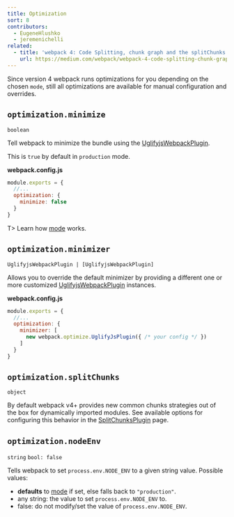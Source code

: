 ```yaml
---
title: Optimization
sort: 8
contributors:
  - EugeneHlushko
  - jeremenichelli
related:
  - title: 'webpack 4: Code Splitting, chunk graph and the splitChunks optimization'
    url: https://medium.com/webpack/webpack-4-code-splitting-chunk-graph-and-the-splitchunks-optimization-be739a861366
---
```


Since version 4 webpack runs optimizations for you depending on the chosen `mode`, still all optimizations are available for manual configuration and overrides.


## `optimization.minimize`

`boolean`

Tell webpack to minimize the bundle using the [UglifyjsWebpackPlugin](/plugins/uglifyjs-webpack-plugin/).

This is `true` by default in `production` mode.

__webpack.config.js__


```js
module.exports = {
  //...
  optimization: {
    minimize: false
  }
}
```

T> Learn how [mode](/concepts/mode/) works.

## `optimization.minimizer`

`UglifyjsWebpackPlugin | [UglifyjsWebpackPlugin]`

Allows you to override the default minimizer by providing a different one or more customized [UglifyjsWebpackPlugin](/plugins/uglifyjs-webpack-plugin/) instances.

__webpack.config.js__


```js
module.exports = {
  //...
  optimization: {
    minimizer: [
      new webpack.optimize.UglifyJsPlugin({ /* your config */ })
    ]
  }
}
```

## `optimization.splitChunks`

`object`

By default webpack v4+ provides new common chunks strategies out of the box for dynamically imported modules. See available options for configuring this behavior in the [SplitChunksPlugin](/plugins/split-chunks-plugin/) page.


## `optimization.nodeEnv`

`string` `bool: false`

Tells webpack to set `process.env.NODE_ENV` to a given string value. Possible values:

- __defaults__ to [mode](/concepts/mode/) if set, else falls back to `"production"`.
- any string: the value to set `process.env.NODE_ENV` to.
- false: do not modify/set the value of `process.env.NODE_ENV`.